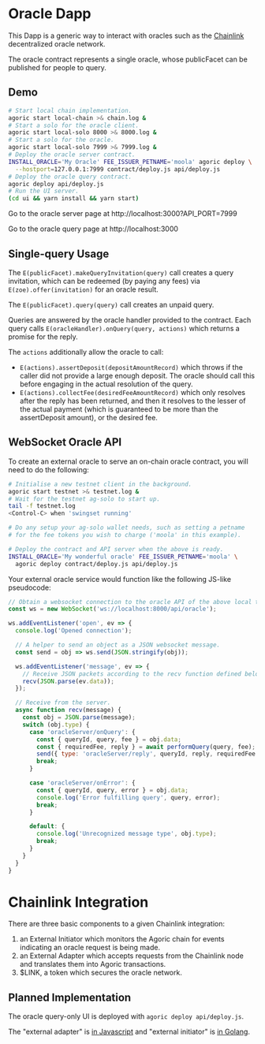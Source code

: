 # Oracle Dapp

This Dapp is a generic way to interact with oracles such as the [Chainlink](https://chain.link) decentralized oracle network.

The oracle contract represents a single oracle, whose publicFacet can be
published for people to query.

## Demo

```sh
# Start local chain implementation.
agoric start local-chain >& chain.log &
# Start a solo for the oracle client.
agoric start local-solo 8000 >& 8000.log &
# Start a solo for the oracle.
agoric start local-solo 7999 >& 7999.log &
# Deploy the oracle server contract.
INSTALL_ORACLE='My Oracle' FEE_ISSUER_PETNAME='moola' agoric deploy \
  --hostport=127.0.0.1:7999 contract/deploy.js api/deploy.js
# Deploy the oracle query contract.
agoric deploy api/deploy.js
# Run the UI server.
(cd ui && yarn install && yarn start)
```

Go to the oracle server page at http://localhost:3000?API_PORT=7999

Go to the oracle query page at http://localhost:3000

## Single-query Usage

The `E(publicFacet).makeQueryInvitation(query)` call creates a query invitation,
which can be redeemed (by paying any fees) via `E(zoe).offer(invitation)` for an
oracle result.

The `E(publicFacet).query(query)` call creates an unpaid query.

Queries are answered by the oracle handler provided to the contract.  Each query
calls `E(oracleHandler).onQuery(query, actions)` which returns a promise for the
reply.

The `actions` additionally allow the oracle to call:

* `E(actions).assertDeposit(depositAmountRecord)` which throws if the caller did
  not provide a large enough deposit.  The oracle should call this before
  engaging in the actual resolution of the query.
* `E(actions).collectFee(desiredFeeAmountRecord)` which only resolves after the
  reply has been returned, and then it resolves to the lesser of the actual
  payment (which is guaranteed to be more than the assertDeposit amount), or the desired fee.

## WebSocket Oracle API

To create an external oracle to serve an on-chain oracle contract, you will need
to do the following:

```sh
# Initialise a new testnet client in the background.
agoric start testnet >& testnet.log &
# Wait for the testnet ag-solo to start up.
tail -f testnet.log
<Control-C> when 'swingset running'

# Do any setup your ag-solo wallet needs, such as setting a petname
# for the fee tokens you wish to charge ('moola' in this example).

# Deploy the contract and API server when the above is ready.
INSTALL_ORACLE='My wonderful oracle' FEE_ISSUER_PETNAME='moola' \
  agoric deploy contract/deploy.js api/deploy.js
```

Your external oracle service would function like the following JS-like pseudocode:

```js
// Obtain a websocket connection to the oracle API of the above local testnet client.
const ws = new WebSocket('ws://localhost:8000/api/oracle');

ws.addEventListener('open', ev => {
  console.log('Opened connection');

  // A helper to send an object as a JSON websocket message.
  const send = obj => ws.send(JSON.stringify(obj));

  ws.addEventListener('message', ev => {
    // Receive JSON packets according to the recv function defined below.
    recv(JSON.parse(ev.data));
  });

  // Receive from the server.
  async function recv(message) {
    const obj = JSON.parse(message);
    switch (obj.type) {
      case 'oracleServer/onQuery': {
        const { queryId, query, fee } = obj.data;
        const { requiredFee, reply } = await performQuery(query, fee); // A function you define.
        send({ type: 'oracleServer/reply', queryId, reply, requiredFee });
        break;
      }

      case 'oracleServer/onError': {
        const { queryId, query, error } = obj.data;
        console.log('Error fulfilling query', query, error);
        break;
      }

      default: {
        console.log('Unrecognized message type', obj.type);
        break;
      }
    }
  }
}
```

# Chainlink Integration

There are three basic components to a given Chainlink integration:
1. an External Initiator which monitors the Agoric chain for events indicating an
   oracle request is being made.
2. an External Adapter which accepts requests from the
   Chainlink node and translates them into Agoric transactions.
3. $LINK, a token which secures the oracle network.

## Planned Implementation

The oracle query-only UI is deployed with `agoric deploy api/deploy.js`.

The "external adapter" is [in
Javascript](https://github.com/smartcontractkit/external-adapters-js) and
"external initiator" is [in
Golang](https://github.com/smartcontractkit/external-initiator).
